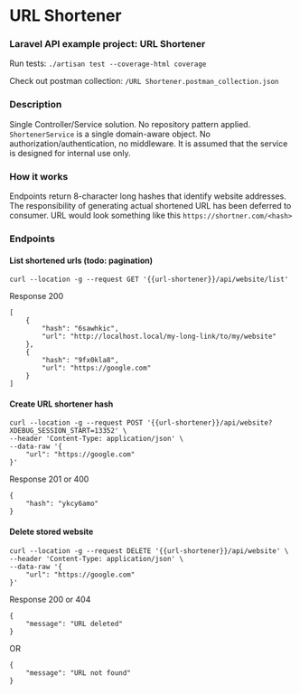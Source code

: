 # URL Shortener
### Laravel API example project: URL Shortener

Run tests:
```./artisan test --coverage-html coverage```

Check out postman collection: ```/URL Shortener.postman_collection.json```

### Description
Single Controller/Service solution.
No repository pattern applied. `ShortenerService` is a single domain-aware object.
No authorization/authentication, no middleware. It is assumed that the service is designed for internal use only. 

### How it works
Endpoints return 8-character long hashes that identify website addresses. The responsibility of generating actual shortened URL has been deferred to consumer.
URL would look something like this `https://shortner.com/<hash>`

### Endpoints

#### List shortened urls (todo: pagination)
```curl --location -g --request GET '{{url-shortener}}/api/website/list'```

Response 200
```
[
    {
        "hash": "6sawhkic",
        "url": "http://localhost.local/my-long-link/to/my/website"
    },
    {
        "hash": "9fx0kla8",
        "url": "https://google.com"
    }
]
```

#### Create URL shortener hash

```
curl --location -g --request POST '{{url-shortener}}/api/website?XDEBUG_SESSION_START=13352' \
--header 'Content-Type: application/json' \
--data-raw '{
    "url": "https://google.com"
}'
```

Response 201 or 400

```
{
    "hash": "ykcy6amo"
}
```

#### Delete stored website

```
curl --location -g --request DELETE '{{url-shortener}}/api/website' \
--header 'Content-Type: application/json' \
--data-raw '{
    "url": "https://google.com"
}'
```

Response 200 or 404

```
{
    "message": "URL deleted"
}
```
OR
```
{
    "message": "URL not found"
}
```
